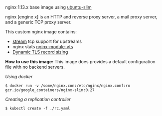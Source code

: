 
nginx 1.13.x base image using [ubuntu-slim](https://github.com/kubernetes/ingress-nginx/tree/master/images/ubuntu-slim)

nginx [engine x] is an HTTP and reverse proxy server, a mail proxy server, and a generic TCP proxy server.

This custom nginx image contains:
- [stream](http://nginx.org/en/docs/stream/ngx_stream_core_module.html) tcp support for upstreams
- nginx stats [nginx-module-vts](https://github.com/vozlt/nginx-module-vts)
- [Dynamic TLS record sizing](https://blog.cloudflare.com/optimizing-tls-over-tcp-to-reduce-latency/)


**How to use this image:**
This image does provides a default configuration file with no backend servers.

*Using docker*
```
$ docker run -v /some/nginx.con:/etc/nginx/nginx.conf:ro gcr.io/google_containers/nginx-slim:0.27
```

*Creating a replication controller*
```
$ kubectl create -f ./rc.yaml
```
